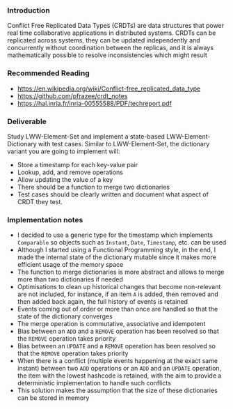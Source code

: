 ### Introduction

Conflict Free Replicated Data Types (CRDTs) are data structures that power real time collaborative applications in
distributed systems. CRDTs can be replicated across systems, they can be updated independently and concurrently without
coordination between the replicas, and it is always mathematically possible to resolve inconsistencies which might
result

### Recommended Reading

- https://en.wikipedia.org/wiki/Conflict-free_replicated_data_type
- https://github.com/pfrazee/crdt_notes
- https://hal.inria.fr/inria-00555588/PDF/techreport.pdf

### Deliverable

Study LWW-Element-Set and implement a state-based LWW-Element-Dictionary with test cases. Similar to LWW-Element-Set,
the dictionary variant you are going to implement will:

- Store a timestamp for each key-value pair
- Lookup, add, and remove operations
- Allow updating the value of a key
- There should be a function to merge two dictionaries
- Test cases should be clearly written and document what aspect of CRDT they test.

### Implementation notes

- I decided to use a generic type for the timestamp which implements `Comparable` so objects such as `Instant`, `Date`,
  `Timestamp`, etc. can be used
- Although I started using a Functional Programming style, in the end, I made the internal state of the dictionary
  mutable since it makes more efficient usage of the memory space
- The function to merge dictionaries is more abstract and allows to merge more than two dictionaries if needed
- Optimisations to clean up historical changes that become non-relevant are not included, for instance, if an item `A`
  is added, then removed and then added back again, the full history of events is retained
- Events coming out of order or more than once are handled so that the state of the dictionary converges
- The merge operation is commutative, associative and idempotent
- Bias between an `ADD` and a `REMOVE` operation has been resolved so that the `REMOVE` operation takes priority
- Bias between an `UPDATE` and a `REMOVE` operation has been resolved so that the `REMOVE` operation takes priority
- When there is a conflict (multiple events happening at the exact same instant) between two `ADD` operations or
  an `ADD` and an `UPDATE` operation, the item with the lowest hashcode is retained, with the aim to provide a
  deterministic implementation to handle such conflicts
- This solution makes the assumption that the size of these dictionaries can be stored in memory  